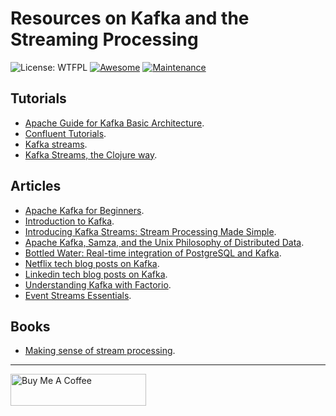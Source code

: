 # Resources on Kafka and the Streaming Processing

![License: WTFPL](https://img.shields.io/badge/License-WTFPL-brightgreen.svg) [![Awesome](https://cdn.rawgit.com/sindresorhus/awesome/d7305f38d29fed78fa85652e3a63e154dd8e8829/media/badge.svg)](https://github.com/bt3gl/Awesome_Entrepreneur) [![Maintenance](https://img.shields.io/badge/Maintained%3F-yes-green.svg)](https://GitHub.com/Naereen/StrapDown.js/graphs/commit-activity) 



## Tutorials

* [Apache Guide for Kafka Basic Architecture](https://iteritory.com/beginners-guide-apache-kafka-basic-architecture-components-concepts/).
* [Confluent Tutorials](https://docs.confluent.io/current/tutorials/index.html).
* [Kafka streams](https://docs.confluent.io/current/streams/index.html).
* [Kafka Streams, the Clojure way](https://clojure-conundrums.co.uk/posts/kafka-streams-the-clojure-way/).


## Articles

* [Apache Kafka for Beginners](http://blog.cloudera.com/blog/2014/09/apache-kafka-for-beginners/).
* [Introduction to Kafka](http://sysadvent.blogspot.com.br/2014/12/day-4-introduction-to-kafka.html).
* [Introducing Kafka Streams: Stream Processing Made Simple](http://www.confluent.io/blog/introducing-kafka-streams-stream-processing-made-simple).
* [Apache Kafka, Samza, and the Unix Philosophy of Distributed Data](http://www.confluent.io/blog/apache-kafka-samza-and-the-unix-philosophy-of-distributed-data).
* [Bottled Water: Real-time integration of PostgreSQL and Kafka](http://www.confluent.io/blog/bottled-water-real-time-integration-of-postgresql-and-kafka/).
* [Netflix tech blog posts on Kafka](http://techblog.netflix.com/search/label/kafka).
* [Linkedin tech blog posts on Kafka](https://engineering.linkedin.com/blog/topic/kafka).
* [Understanding Kafka with Factorio](https://hackernoon.com/understanding-kafka-with-factorio-74e8fc9bf181).
* [Event Streams Essentials](https://blog.reactioncommerce.com/event-streams-essentials/).



## Books

* [Making sense of stream processing](http://www.confluent.io/making-sense-of-stream-processing-ebook).

---

<a href="https://www.buymeacoffee.com/miavonpizza" target="_blank"><img src="https://cdn.buymeacoffee.com/buttons/arial-pink.png" alt="Buy Me A Coffee" style="height: 51px !important;width: 217px !important;" ></a>
